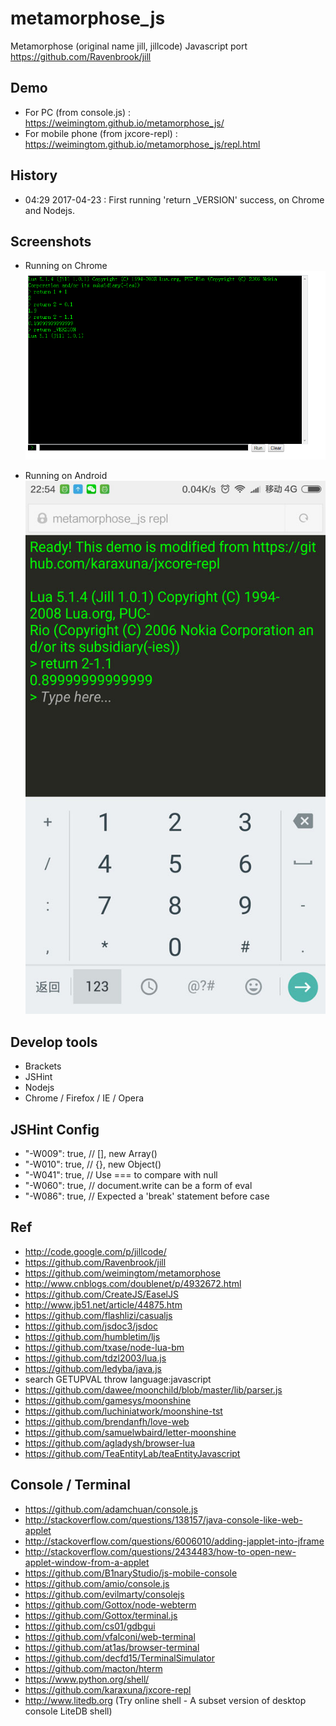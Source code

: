 # metamorphose_js
Metamorphose (original name jill, jillcode) Javascript port  
https://github.com/Ravenbrook/jill  

## Demo
* For PC (from console.js) :   
https://weimingtom.github.io/metamorphose_js/  
* For mobile phone (from jxcore-repl) :   
https://weimingtom.github.io/metamorphose_js/repl.html

## History  
* 04:29 2017-04-23 : First running 'return _VERSION' success, on Chrome and Nodejs.  

## Screenshots  
* Running on Chrome     
![Screenshot](/snapshot/launcher_001.png)  

* Running on Android     
![Screenshot](/snapshot/repl_001.jpg)  

## Develop tools  
* Brackets  
* JSHint  
* Nodejs  
* Chrome / Firefox / IE / Opera  

## JSHint Config   
* "-W009": true, // [], new Array()  
* "-W010": true, // {}, new Object()  
* "-W041": true, // Use === to compare with null  
* "-W060": true, // document.write can be a form of eval  
* "-W086": true, // Expected a 'break' statement before case  

## Ref  
* http://code.google.com/p/jillcode/  
* https://github.com/Ravenbrook/jill  
* https://github.com/weimingtom/metamorphose  
* http://www.cnblogs.com/doublenet/p/4932672.html    
* https://github.com/CreateJS/EaselJS  
* http://www.jb51.net/article/44875.htm  
* https://github.com/flashlizi/casualjs  
* https://github.com/jsdoc3/jsdoc  
* https://github.com/humbletim/ljs  
* https://github.com/txase/node-lua-bm  
* https://github.com/tdzl2003/lua.js  
* https://github.com/ledyba/java.js  
* search GETUPVAL throw language:javascript  
* https://github.com/dawee/moonchild/blob/master/lib/parser.js  
* https://github.com/gamesys/moonshine  
* https://github.com/luchiniatwork/moonshine-tst  
* https://github.com/brendanfh/love-web  
* https://github.com/samuelwbaird/letter-moonshine  
* https://github.com/agladysh/browser-lua  
* https://github.com/TeaEntityLab/teaEntityJavascript  

## Console / Terminal    
* https://github.com/adamchuan/console.js  
* http://stackoverflow.com/questions/138157/java-console-like-web-applet  
* http://stackoverflow.com/questions/6006010/adding-japplet-into-jframe  
* http://stackoverflow.com/questions/2434483/how-to-open-new-applet-window-from-a-applet  
* https://github.com/B1naryStudio/js-mobile-console  
* https://github.com/amio/console.js  
* https://github.com/evilmarty/consolejs  
* https://github.com/Gottox/node-webterm  
* https://github.com/Gottox/terminal.js  
* https://github.com/cs01/gdbgui  
* https://github.com/vfalconi/web-terminal  
* https://github.com/at1as/browser-terminal  
* https://github.com/decfd15/TerminalSimulator  
* https://github.com/macton/hterm  
* https://www.python.org/shell/  
* https://github.com/karaxuna/jxcore-repl  
* http://www.litedb.org
(Try online shell - A subset version of desktop console LiteDB shell)  

